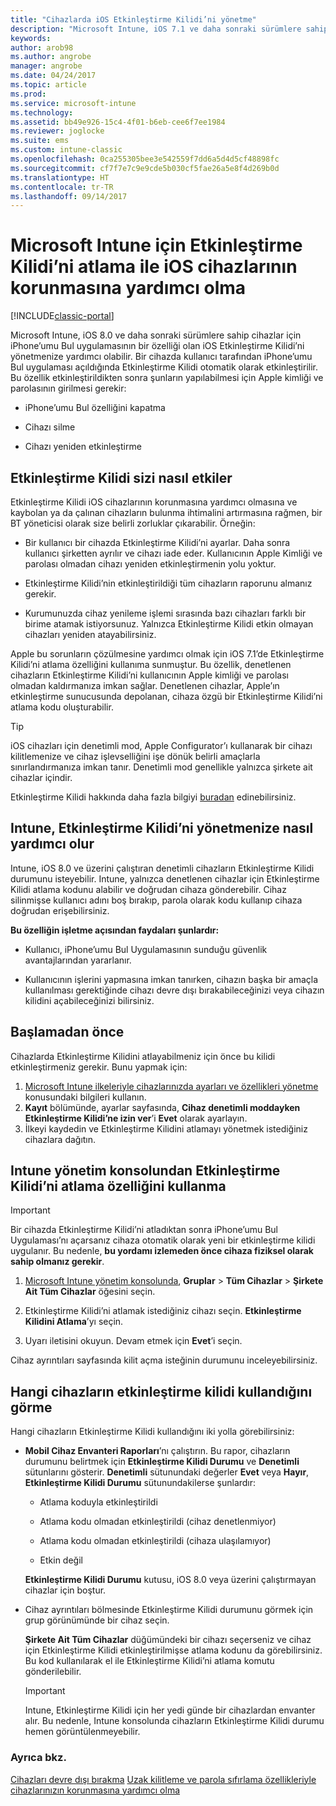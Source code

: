 ```yaml
---
title: "Cihazlarda iOS Etkinleştirme Kilidi’ni yönetme"
description: "Microsoft Intune, iOS 7.1 ve daha sonraki sürümlere sahip cihazlar için iPhone’umu Bul uygulamasının bir özelliği olan iOS Etkinleştirme Kilidi’ni yönetmenize yardımcı olabilir."
keywords: 
author: arob98
ms.author: angrobe
manager: angrobe
ms.date: 04/24/2017
ms.topic: article
ms.prod: 
ms.service: microsoft-intune
ms.technology: 
ms.assetid: bb49e926-15c4-4f01-b6eb-cee6f7ee1984
ms.reviewer: joglocke
ms.suite: ems
ms.custom: intune-classic
ms.openlocfilehash: 0ca255305bee3e542559f7dd6a5d4d5cf48898fc
ms.sourcegitcommit: cf7f7e7c9e9cde5b030cf5fae26a5e8f4d269b0d
ms.translationtype: HT
ms.contentlocale: tr-TR
ms.lasthandoff: 09/14/2017
---
```

# <a name="help-protect-ios-devices-with-activation-lock-bypass-for-microsoft-intune"></a>Microsoft Intune için Etkinleştirme Kilidi’ni atlama ile iOS cihazlarının korunmasına yardımcı olma

[!INCLUDE[classic-portal](../includes/classic-portal.md)]

Microsoft Intune, iOS 8.0 ve daha sonraki sürümlere sahip cihazlar için iPhone’umu Bul uygulamasının bir özelliği olan iOS Etkinleştirme Kilidi’ni yönetmenize yardımcı olabilir. Bir cihazda kullanıcı tarafından iPhone’umu Bul uygulaması açıldığında Etkinleştirme Kilidi otomatik olarak etkinleştirilir. Bu özellik etkinleştirildikten sonra şunların yapılabilmesi için Apple kimliği ve parolasının girilmesi gerekir: 

-   iPhone’umu Bul özelliğini kapatma

-   Cihazı silme

-   Cihazı yeniden etkinleştirme

## <a name="how-activation-lock-affects-you"></a>Etkinleştirme Kilidi sizi nasıl etkiler
Etkinleştirme Kilidi iOS cihazlarının korunmasına yardımcı olmasına ve kaybolan ya da çalınan cihazların bulunma ihtimalini artırmasına rağmen, bir BT yöneticisi olarak size belirli zorluklar çıkarabilir. Örneğin:

-   Bir kullanıcı bir cihazda Etkinleştirme Kilidi’ni ayarlar. Daha sonra kullanıcı şirketten ayrılır ve cihazı iade eder. Kullanıcının Apple Kimliği ve parolası olmadan cihazı yeniden etkinleştirmenin yolu yoktur.

-   Etkinleştirme Kilidi’nin etkinleştirildiği tüm cihazların raporunu almanız gerekir.

-   Kurumunuzda cihaz yenileme işlemi sırasında bazı cihazları farklı bir birime atamak istiyorsunuz. Yalnızca Etkinleştirme Kilidi etkin olmayan cihazları yeniden atayabilirsiniz.

Apple bu sorunların çözülmesine yardımcı olmak için iOS 7.1’de Etkinleştirme Kilidi’ni atlama özelliğini kullanıma sunmuştur. Bu özellik, denetlenen cihazların Etkinleştirme Kilidi’ni kullanıcının Apple kimliği ve parolası olmadan kaldırmanıza imkan sağlar. Denetlenen cihazlar, Apple’ın etkinleştirme sunucusunda depolanan, cihaza özgü bir Etkinleştirme Kilidi’ni atlama kodu oluşturabilir.

> [!TIP]
> iOS cihazları için denetimli mod, Apple Configurator’ı kullanarak bir cihazı kilitlemenize ve cihaz işlevselliğini işe dönük belirli amaçlarla sınırlandırmanıza imkan tanır. Denetimli mod genellikle yalnızca şirkete ait cihazlar içindir.

Etkinleştirme Kilidi hakkında daha fazla bilgiyi [buradan](https://support.apple.com/en-us/HT201365) edinebilirsiniz.

## <a name="how-intune-helps-you-manage-activation-lock"></a>Intune, Etkinleştirme Kilidi’ni yönetmenize nasıl yardımcı olur
Intune, iOS 8.0 ve üzerini çalıştıran denetimli cihazların Etkinleştirme Kilidi durumunu isteyebilir. Intune, yalnızca denetlenen cihazlar için Etkinleştirme Kilidi atlama kodunu alabilir ve doğrudan cihaza gönderebilir. Cihaz silinmişse kullanıcı adını boş bırakıp, parola olarak kodu kullanıp cihaza doğrudan erişebilirsiniz.

**Bu özelliğin işletme açısından faydaları şunlardır:**

-   Kullanıcı, iPhone’umu Bul Uygulamasının sunduğu güvenlik avantajlarından yararlanır.

-   Kullanıcının işlerini yapmasına imkan tanırken, cihazın başka bir amaçla kullanılması gerektiğinde cihazı devre dışı bırakabileceğinizi veya cihazın kilidini açabileceğinizi bilirsiniz.

## <a name="before-you-start"></a>Başlamadan önce

Cihazlarda Etkinleştirme Kilidini atlayabilmeniz için önce bu kilidi etkinleştirmeniz gerekir. Bunu yapmak için:

1. [Microsoft Intune ilkeleriyle cihazlarınızda ayarları ve özellikleri yönetme](/intune-classic/deploy-use/ios-policy-settings-in-microsoft-intune) konusundaki bilgileri kullanın.
2. **Kayıt** bölümünde, ayarlar sayfasında, **Cihaz denetimli moddayken Etkinleştirme Kilidi’ne izin ver**’i **Evet** olarak ayarlayın.
3. İlkeyi kaydedin ve Etkinleştirme Kilidini atlamayı yönetmek istediğiniz cihazlara dağıtın.

## <a name="how-to-use-activation-lock-bypass-from-the-intune-admin-console"></a>Intune yönetim konsolundan Etkinleştirme Kilidi’ni atlama özelliğini kullanma
> [!IMPORTANT]
> Bir cihazda Etkinleştirme Kilidi’ni atladıktan sonra iPhone’umu Bul Uygulaması’nı açarsanız cihaza otomatik olarak yeni bir etkinleştirme kilidi uygulanır. Bu nedenle, **bu yordamı izlemeden önce cihaza fiziksel olarak sahip olmanız gerekir**.

1.  [Microsoft Intune yönetim konsolunda](https://manage.microsoft.com), **Gruplar** &gt; **Tüm Cihazlar** &gt; **Şirkete Ait Tüm Cihazlar** öğesini seçin.

2.  Etkinleştirme Kilidi’ni atlamak istediğiniz cihazı seçin. **Etkinleştirme Kilidini Atlama**’yı seçin.

3.  Uyarı iletisini okuyun. Devam etmek için **Evet**’i seçin.

Cihaz ayrıntıları sayfasında kilit açma isteğinin durumunu inceleyebilirsiniz.

## <a name="how-to-see-which-devices-are-using-activation-lock"></a>Hangi cihazların etkinleştirme kilidi kullandığını görme
Hangi cihazların Etkinleştirme Kilidi kullandığını iki yolla görebilirsiniz:

-   **Mobil Cihaz Envanteri Raporları**’nı çalıştırın. Bu rapor, cihazların durumunu belirtmek için **Etkinleştirme Kilidi Durumu** ve **Denetimli** sütunlarını gösterir. **Denetimli** sütunundaki değerler **Evet** veya **Hayır**, **Etkinleştirme Kilidi Durumu** sütunundakilerse şunlardır:

    -   Atlama koduyla etkinleştirildi

    -   Atlama kodu olmadan etkinleştirildi (cihaz denetlenmiyor)

    -   Atlama kodu olmadan etkinleştirildi (cihaza ulaşılamıyor)

    -   Etkin değil

    **Etkinleştirme Kilidi Durumu** kutusu, iOS 8.0 veya üzerini çalıştırmayan cihazlar için boştur.

-   Cihaz ayrıntıları bölmesinde Etkinleştirme Kilidi durumunu görmek için grup görünümünde bir cihaz seçin.

    **Şirkete Ait Tüm Cihazlar** düğümündeki bir cihazı seçerseniz ve cihaz için Etkinleştirme Kilidi etkinleştirilmişse atlama kodunu da görebilirsiniz. Bu kod kullanılarak el ile Etkinleştirme Kilidi’ni atlama komutu gönderilebilir.

    > [!IMPORTANT]
    >Intune, Etkinleştirme Kilidi için her yedi günde bir cihazlardan envanter alır. Bu nedenle, Intune konsolunda cihazların Etkinleştirme Kilidi durumu hemen görüntülenmeyebilir.


### <a name="see-also"></a>Ayrıca bkz.
[Cihazları devre dışı bırakma](retire-devices-from-microsoft-intune-management.md)
[Uzak kilitleme ve parola sıfırlama özellikleriyle cihazlarınızın korunmasına yardımcı olma](use-remote-lock-and-passcode-reset-in-microsoft-intune.md)

